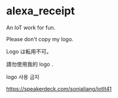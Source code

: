 # alexa_receipt
An IoT work for fun.


Please don't copy my logo.

Logo は転用不可。

請勿使用我的 logo .

logo 사용 금지

https://speakerdeck.com/sonialiang/iotlt41
